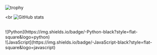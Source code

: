 
![trophy](https://github-profile-trophy.vercel.app/?username=kchemorion)

<br
![GitHub stats](https://github-readme-stats.vercel.app/api?username=kchemorion&show_icons=true)

<br>
![Python](https://img.shields.io/badge/-Python-black?style=flat-square&logo=python)
<br>
![JavaScript](https://img.shields.io/badge/-JavaScript-black?style=flat-square&logo=javascript)

